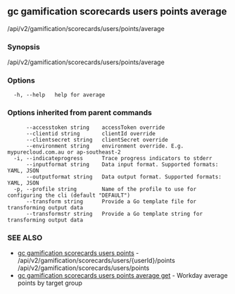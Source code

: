 ## gc gamification scorecards users points average

/api/v2/gamification/scorecards/users/points/average

### Synopsis

/api/v2/gamification/scorecards/users/points/average

### Options

```
  -h, --help   help for average
```

### Options inherited from parent commands

```
      --accesstoken string    accessToken override
      --clientid string       clientId override
      --clientsecret string   clientSecret override
      --environment string    environment override. E.g. mypurecloud.com.au or ap-southeast-2
  -i, --indicateprogress      Trace progress indicators to stderr
      --inputformat string    Data input format. Supported formats: YAML, JSON
      --outputformat string   Data output format. Supported formats: YAML, JSON
  -p, --profile string        Name of the profile to use for configuring the cli (default "DEFAULT")
      --transform string      Provide a Go template file for transforming output data
      --transformstr string   Provide a Go template string for transforming output data
```

### SEE ALSO

* [gc gamification scorecards users points](gc_gamification_scorecards_users_points.html)	 - /api/v2/gamification/scorecards/users/{userId}/points /api/v2/gamification/scorecards/users/points
* [gc gamification scorecards users points average get](gc_gamification_scorecards_users_points_average_get.html)	 - Workday average points by target group



